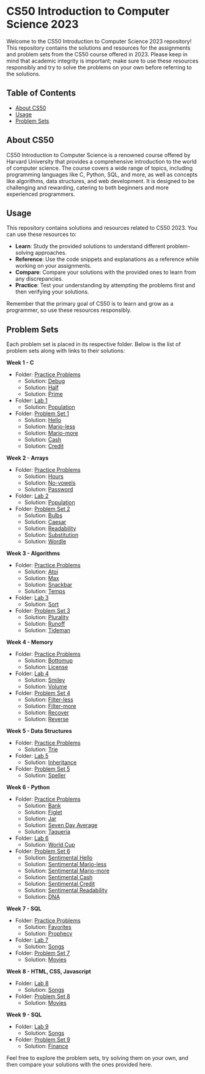 # CS50 Introduction to Computer Science 2023


Welcome to the CS50 Introduction to Computer Science 2023 repository! This repository contains the solutions and resources for the assignments and problem sets from the CS50 course offered in 2023. Please keep in mind that academic integrity is important; make sure to use these resources responsibly and try to solve the problems on your own before referring to the solutions.

## Table of Contents

- [About CS50](#about-cs50)
- [Usage](#usage)
- [Problem Sets](#problem-sets)

## About CS50

CS50 Introduction to Computer Science is a renowned course offered by Harvard University that provides a comprehensive introduction to the world of computer science. The course covers a wide range of topics, including programming languages like C, Python, SQL, and more, as well as concepts like algorithms, data structures, and web development. It is designed to be challenging and rewarding, catering to both beginners and more experienced programmers.

## Usage

This repository contains solutions and resources related to CS50 2023. You can use these resources to:

- **Learn**: Study the provided solutions to understand different problem-solving approaches.
- **Reference**: Use the code snippets and explanations as a reference while working on your assignments.
- **Compare**: Compare your solutions with the provided ones to learn from any discrepancies.
- **Practice**: Test your understanding by attempting the problems first and then verifying your solutions.

Remember that the primary goal of CS50 is to learn and grow as a programmer, so use these resources responsibly.

## Problem Sets

Each problem set is placed in its respective folder. Below is the list of problem sets along with links to their solutions:

**Week 1 - C**
   - Folder: [Practice Problems](./week_1/practice_problems/)
      - Solution: [Debug](./week_1/practice_problems/debug/debug.c/) 
      - Solution: [Half](./week_1/practice_problems/half/half.c/)
      - Solution: [Prime](./week_1/practice_problems/prime/prime.c/)
   - Folder: [Lab 1](./week_1/lab_1)
      - Solution: [Population](./week_1/lab_1/population/population.c/)
   - Folder: [Problem Set 1](./week_1/pset_1/)
      - Solution: [Hello](./week_1/pset_1/hello/hello.c/)
      - Solution: [Mario-less](./week_1/pset_1/mario-less/mario.c/)
      - Solution: [Mario-more](./week_1/pset_1/mario-more/mario.c/)
      - Solution: [Cash](./week_1/pset_1/cash/cash.c/)
      - Solution: [Credit](./week_1/pset_1/credit/credit.c/)

**Week 2 - Arrays**
   - Folder: [Practice Problems](./week_2/practice_problems/)
      - Solution: [Hours](./week_2/practice_problems/hours/hours.c/) 
      - Solution: [No-vowels](./week_2/practice_problems/no-vowels/no-vowels.c/)
      - Solution: [Password](./week_2/practice_problems/password/password.c/)
   - Folder: [Lab 2](./week_2/lab_2)
      - Solution: [Population](./week_2/lab_2/scrabble/scrabble.c/)
   - Folder: [Problem Set 2](./week_2/pset_2/)
      - Solution: [Bulbs](./week_2/pset_2/bulbs/bulbs.c/)
      - Solution: [Caesar](./week_2/pset_2/caesar/caesar.c/)
      - Solution: [Readability](./week_2/pset_2/readability/readability.c/)
      - Solution: [Substitution](./week_2/pset_2/substitution/substitution.c/)
      - Solution: [Wordle](./week_2/pset_2/wordle/wordle.c/)   

**Week 3 - Algorithms**
   - Folder: [Practice Problems](./week_3/practice_problems/)
      - Solution: [Atoi](./week_3/practice_problems/atoi/atoi.c/) 
      - Solution: [Max](./week_3/practice_problems/max/max.c/)
      - Solution: [Snackbar](./week_3/practice_problems/snackbar/.c/)
      - Solution: [Temps](./week_3/practice_problems//snackbar.c/)
   - Folder: [Lab 3](./week_3/lab_3)
      - Solution: [Sort](./week_3/lab_3/sort/sort.c/)
   - Folder: [Problem Set 3](./week_3/pset_3/)
      - Solution: [Plurality](./week_3/pset_3/plurality/plurality.c/)
      - Solution: [Runoff](./week_3/pset_3/runoff/runoff.c/)
      - Solution: [Tideman](./week_3/pset_3/tideman/tideman.c/)

**Week 4 - Memory**
   - Folder: [Practice Problems](./week_4/practice_problems/)
      - Solution: [Bottomup](./week_4/practice_problems/bottomup/bottomup.c/) 
      - Solution: [License](./week_4/practice_problems/license/license.c/)
   - Folder: [Lab 4](./week_4/lab_4)
      - Solution: [Smiley](./week_4/lab_4/smiley/smiley.c/)
      - Solution: [Volume](./week_4/lab_4/volume/volume.c/)
   - Folder: [Problem Set 4](./week_4/pset_4/)
      - Solution: [Filter-less](./week_4/pset_4/filter-less/filter.c/)
      - Solution: [Filter-more](./week_4/pset_4/filter-more/filter.c/)
      - Solution: [Recover](./week_4/pset_4/recover/recover.c/)
      - Solution: [Reverse](./week_4/pset_4/reverse/reverse.c/)  

**Week 5 - Data Structures**
   - Folder: [Practice Problems](./week_5/practice_problems/)
      - Solution: [Trie](./week_5/practice_problems/trie/trie.c/) 
   - Folder: [Lab 5](./week_5/lab_5)
      - Solution: [Inheritance](./week_5/lab_5/inheritance/inheritance.c/)
   - Folder: [Problem Set 5](./week_5/pset_5/)
      - Solution: [Speller](./week_5/pset_5/speller/speller.c/)

**Week 6 - Python**
   - Folder: [Practice Problems](./week_6/practice_problems/)
      - Solution: [Bank](./week_6/practice_problems/bank/bank.py/)
      - Solution: [Figlet](./week_6/practice_problems/figlet/figlet.py/)
      - Solution: [Jar](./week_6/practice_problems/jar/jar.py/)
      - Solution: [Seven Day Average](./week_6/practice_problems/seven-day-average/seven-day-average.py/)
      - Solution: [Taqueria](./week_6/practice_problems//.py/) 
   - Folder: [Lab 6](./week_6/lab_6)
      - Solution: [World Cup](./week_6/lab_6/world-cup/tournament.py/)
   - Folder: [Problem Set 6](./week_6/pset_6/)
      - Solution: [Sentimental Hello](./week_6/pset_6/sentimental-hello/hello.py/)
      - Solution: [Sentimental Mario-less](./week_6/pset_6/sentimental-mario-less/mario.py/)
      - Solution: [Sentimental Mario-more](./week_6/pset_6/sentimental-mario-more/mario.py/)
      - Solution: [Sentimental Cash](./week_6/pset_6/sentimental-cash/cash.py/)
      - Solution: [Sentimental Credit](./week_6/pset_6/sentimental-credit/credit.py/)
      - Solution: [Sentimental Readability](./week_6/pset_6/sentimental-readability/readability.py/)
      - Solution: [DNA](./week_6/pset_6/dna/dna.py/) 

**Week 7 - SQL**
   - Folder: [Practice Problems](./week_7/practice_problems/)
      - Solution: [Favorites](./week_7/practice_problems/favorites/favorites.sql/)
      - Solution: [Prophecy](./week_7/practice_problems/prophecy/script.py/) 
   - Folder: [Lab 7](./week_7/lab_7)
      - Solution: [Songs](./week_7/lab_7/songs/)
   - Folder: [Problem Set 7](./week_7/pset_7/)
      - Solution: [Movies](./week_7/pset_7/movies/)

**Week 8 - HTML, CSS, Javascript**
   - Folder: [Lab 8](./week_8/lab_8)
      - Solution: [Songs](./week_8/lab_8/trivia/)
   - Folder: [Problem Set 8](./week_8/pset_8/)
      - Solution: [Movies](./week_8/pset_8/homepage/)

**Week 9 - SQL**
   - Folder: [Lab 9](./week_9/lab_9)
      - Solution: [Songs](./week_9/lab_9/birthdays/)
   - Folder: [Problem Set 9](./week_9/pset_9/)
      - Solution: [Finance](./week_9/pset_9/finance/)

Feel free to explore the problem sets, try solving them on your own, and then compare your solutions with the ones provided here.

